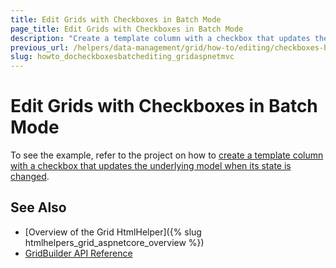 ```yaml
---
title: Edit Grids with Checkboxes in Batch Mode
page_title: Edit Grids with Checkboxes in Batch Mode
description: "Create a template column with a checkbox that updates the underlying model when its state is changed in a Kendo UI Grid in ASP.NET MVC applications."
previous_url: /helpers/data-management/grid/how-to/editing/checkboxes-batch-editing
slug: howto_docheckboxesbatchediting_gridaspnetmvc
---
```


# Edit Grids with Checkboxes in Batch Mode

To see the example, refer to the project on how to [create a template column with a checkbox that updates the underlying model when its state is changed](https://github.com/telerik/ui-for-aspnet-mvc-examples/tree/master/Telerik.Examples.Mvc/Telerik.Examples.Mvc/Areas/GridEditingBatchWithCheckboxes).

## See Also

* [Overview of the Grid HtmlHelper]({% slug htmlhelpers_grid_aspnetcore_overview %})
* [GridBuilder API Reference](https://docs.telerik.com/aspnet-mvc/api/kendo.mvc.ui.fluent/gridbuilder)
